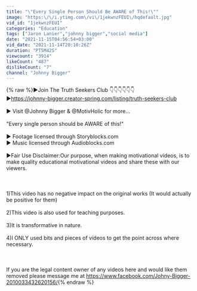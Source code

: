 ```yaml
---
title: "\"Every Single Person Should Be AWARE of This!\""
image: "https:\/\/i.ytimg.com\/vi\/1jekwnzFEUI\/hqdefault.jpg"
vid_id: "1jekwnzFEUI"
categories: "Education"
tags: ["Jaron Lanier","johnny bigger","social media"]
date: "2021-11-15T04:56:54+03:00"
vid_date: "2021-11-14T20:10:26Z"
duration: "PT5M42S"
viewcount: "3914"
likeCount: "487"
dislikeCount: "7"
channel: "Johnny Bigger"
---
```

{% raw %}►Join The Truth Seekers Club 👇👇👇👇👇👇<br />►<a rel="nofollow" target="blank" href="https://johnny-bigger.creator-spring.com/listing/truth-seekers-club">https://johnny-bigger.creator-spring.com/listing/truth-seekers-club</a><br /><br />► Visit   @Johnny Bigger &amp; @MotivHolic  for more...<br /><br />&quot;Every single person should be AWARE of this!&quot;<br /><br />► Footage licensed through Storyblocks.com<br />► Music licensed through Audioblocks.com<br /><br />►Fair Use Disclaimer:Our purpose, when making motivational videos, is to make quality educational motivational videos and share these with our viewers.<br /><br /><br /><br />1)This video has no negative impact on the original works (It would actually be positive for them)<br /><br />2)This video is also used for teaching purposes.<br /><br />3)It is transformative in nature.<br /><br />4)I ONLY used bits and pieces of videos to get the point across where necessary.<br /><br /><br /><br />If you are the legal content owner of any videos here and would like them removed please message me at <a rel="nofollow" target="blank" href="https://www.facebook.com/Johny-Bigger-2010033432620156/">https://www.facebook.com/Johny-Bigger-2010033432620156/</a>{% endraw %}
